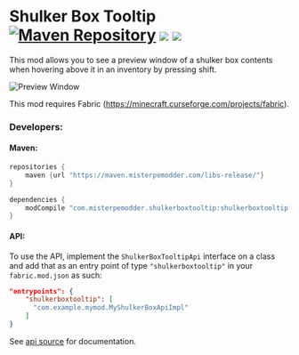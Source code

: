 Shulker Box Tooltip
[![Maven Repository](https://img.shields.io/maven-metadata/v/https/maven.misterpemodder.com/libs-release/com/misterpemodder/shulkerboxtooltip/maven-metadata.xml.svg)](https://maven.misterpemodder.com/libs-release/com/misterpemodder/shulkerboxtooltip)
[![](http://cf.way2muchnoise.eu/full_315811_downloads.svg)](https://minecraft.curseforge.com/projects/shulkerboxtooltip)
[![](http://cf.way2muchnoise.eu/versions/For%20MC_315811_all.svg)](https://minecraft.curseforge.com/projects/shulkerboxtooltip)
=========================

This mod allows you to see a preview window of a shulker box contents when hovering above it in an inventory by pressing shift.

![](https://i.imgur.com/4JAmlAz.png "Preview Window")

This mod requires Fabric (https://minecraft.curseforge.com/projects/fabric).

### Developers:

#### Maven:  
```gradle
repositories {
    maven {url "https://maven.misterpemodder.com/libs-release/"}
}

dependencies {
    modCompile "com.misterpemodder.shulkerboxtooltip:shulkerboxtooltip:<VERSION>"
}
```

#### API:  
To use the API, implement the `ShulkerBoxTooltipApi` interface on a class and add that as an entry point of
type `"shulkerboxtooltip"` in your `fabric.mod.json` as such:
```json
"entrypoints": {
    "shulkerboxtooltip": [
      "com.example.mymod.MyShulkerBoxApiImpl"
    ]
}
```

See [api source](https://github.com/MisterPeModder/ShulkerBoxTooltip/blob/1.14/src/main/java/com/misterpemodder/shulkerboxtooltip/api/ShulkerBoxTooltipApi.java) for documentation.